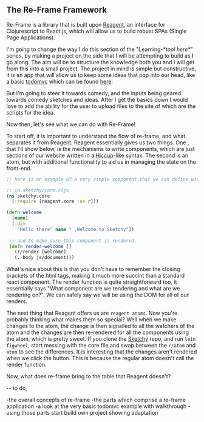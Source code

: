 ## The Re-Frame Framework 

Re-Frame is a library that is built upon [Reagent](https://github.com/reagent-project/reagent), an interface for
Clojurescript to React.js, which will allow us to build robust SPAs (Single Page Applications).

I'm going to change the way I do this section of the "Learning-\**tool here\**" series, by making a project on the side that I will be attempting to build as I go along. The aim will be to structure the knowledge both you and I will get from this into a small project. The project in mind is simple but constructive, it is an app that will allow us to keep some ideas that pop into our head, like a basic [todomvc](http://todomvc.com/) which can be found [here](https://github.com/Alex-Bakic/Sketchy):

But I'm going to steer it towards comedy, and the inputs being geared towards comedy sketches and ideas. After I get the basics down I would love to add the ability for the user to upload files to the site of which are the scripts for the idea.

Now then, let's see what we can do with Re-Frame!

To start off, it is important to understand the flow of re-frame, and what separates it from Reagent. Reagent essentially gives us two things. One , that I'll show below, is the mechanisms to write components, which are just sections of our website written in a [Hiccup](https://github.com/weavejester/hiccup)-like syntax. The second is an atom, but with additional functionality to aid us in managing the state on the front-end.

  ```Clojure
  ;; here is an example of a very simple component that we can define with reagent (& subsquently re-frame).
  
  ;; in sketchy/core.cljs
  (ns sketchy.core
    (:require [reagent.core :as r]))
  
  (defn welcome
    [name]
    [:div
      "Hello there" name " ,Welcome to Sketchy"])
      
   ;; and to make sure this component is rendered.
   (defn render-welcome []
     (r/render [welcome]
     (.-body js/document)))
  ```

What's nice about this is that you don't have to remember the closing brackets of the html tags, making it much more succint than a standard react component. The render function is quite straightforward too, it essentially says "What component are we rendering and what are we rendering on?". We can safely say we will be using the DOM for all of our renders.

The next thing that Reagent offers us are `reagent atoms`. Now you're probably thinking what makes them so special? Well when we make changes to the atom, the change is then signalled to all the watchers of the atom and the changes are then re-rendered for all the components using the atom, which is pretty sweet. If you clone the [Sketchy](https://github.com/Alex-Bakic/Sketchy) repo, and run `lein figwheel`, start messing with the core file and swap between the `r/atom` and `atom` to see the differences. It is interesting that the changes aren't rendered when we click the button. This is because the regular atom doesn't call the render function.

Now, what does re-frame bring to the table that Reagent doesn't?

-- to do, 

-the overall concepts of re-frame
-the parts which comprise a re-frame application
-a look at the very basic todomvc example with walkthrough
-using those parts start build own project showing adaptation
